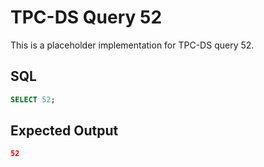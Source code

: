 # TPC-DS Query 52

This is a placeholder implementation for TPC-DS query 52.

## SQL
```sql
SELECT 52;
```

## Expected Output
```json
52
```
